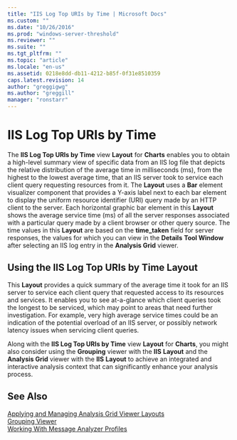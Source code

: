 ```yaml
---
title: "IIS Log Top URIs by Time | Microsoft Docs"
ms.custom: ""
ms.date: "10/26/2016"
ms.prod: "windows-server-threshold"
ms.reviewer: ""
ms.suite: ""
ms.tgt_pltfrm: ""
ms.topic: "article"
ms.locale: "en-us"
ms.assetid: 0218e8dd-db11-4212-b85f-0f31e8510359
caps.latest.revision: 14
author: "greggigwg"
ms.author: "greggill"
manager: "ronstarr"
---
```

# IIS Log Top URIs by Time
The **IIS Log Top URIs by Time** view **Layout** for **Charts** enables you to obtain a high-level summary view of  specific data from an IIS log file that depicts the relative distribution of the average time in milliseconds (ms), from the highest to the lowest average time, that an IIS server took to service each client query requesting resources from it. The **Layout** uses a **Bar** element visualizer component that provides a Y-axis label next to each bar element to display the uniform resource identifier (URI) query made by an HTTP client to the server. Each horizontal graphic bar element in this **Layout** shows the average service time (ms) of all the server responses associated with a particular query made by a client browser or other query source. The time values in this **Layout** are based on the **time_taken** field for server responses, the values for which you can view in the **Details** **Tool Window** after selecting an IIS log entry in the **Analysis Grid** viewer.  
  
## Using the IIS Log Top URIs by Time Layout  
 This **Layout** provides a quick summary of the average time it took for an IIS server to service each client query that  requested access to its resources and services. It enables you to see at-a-glance which client queries took the longest to be serviced, which may point to areas that need further investigation. For example, very high average service times could be an indication of the potential overload of an IIS server, or possibly network latency issues when servicing client queries.  
  
 Along with the **IIS Log Top URIs by Time** view **Layout** for **Charts**, you might also consider using the **Grouping** viewer with the **IIS** **Layout** and the **Analysis Grid** viewer with the **IIS** **Layout** to achieve an integrated and interactive analysis context that can significantly enhance your analysis process.  
  
## See Also  
 [Applying and Managing Analysis Grid Viewer Layouts](applying-and-managing-analysis-grid-viewer-layouts.md)   
 [Grouping Viewer](grouping-viewer.md)   
 [Working With Message Analyzer Profiles](working-with-message-analyzer-profiles.md)